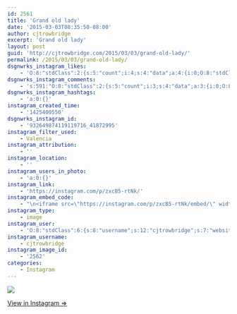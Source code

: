 ```yaml
---
id: 2561
title: 'Grand old lady'
date: '2015-03-03T08:35:50-08:00'
author: cjtrowbridge
excerpt: 'Grand old lady'
layout: post
guid: 'http://cjtrowbridge.com/2015/03/03/grand-old-lady/'
permalink: /2015/03/03/grand-old-lady/
dsgnwrks_instagram_likes:
    - 'O:8:"stdClass":2:{s:5:"count";i:4;s:4:"data";a:4:{i:0;O:8:"stdClass":4:{s:8:"username";s:6:"ghad33";s:15:"profile_picture";s:107:"https://igcdn-photos-a-a.akamaihd.net/hphotos-ak-xpf1/t51.2885-19/10576091_669178409832592_2138411807_a.jpg";s:2:"id";s:9:"245509025";s:9:"full_name";s:17:"Dustin Gerhardson";}i:1;O:8:"stdClass":4:{s:8:"username";s:9:"aquamatey";s:15:"profile_picture";s:107:"https://igcdn-photos-b-a.akamaihd.net/hphotos-ak-xpa1/t51.2885-19/1168924_1545277322374505_1429730127_a.jpg";s:2:"id";s:9:"178804699";s:9:"full_name";s:11:"Andrew Mote";}i:2;O:8:"stdClass":4:{s:8:"username";s:9:"nazghoul_";s:15:"profile_picture";s:105:"https://igcdn-photos-d-a.akamaihd.net/hphotos-ak-frc/t51.2885-19/10543542_838637796174611_151210582_a.jpg";s:2:"id";s:8:"19523293";s:9:"full_name";s:12:"Jake Cabrera";}i:3;O:8:"stdClass":4:{s:8:"username";s:5:"jepoy";s:15:"profile_picture";s:82:"https://instagramimages-a.akamaihd.net/profiles/profile_597959_75sq_1377351457.jpg";s:2:"id";s:6:"597959";s:9:"full_name";s:12:"Jeff Hammond";}}}'
dsgnwrks_instagram_comments:
    - 's:591:"O:8:"stdClass":2:{s:5:"count";i:3;s:4:"data";a:3:{i:0;O:8:"stdClass":4:{s:12:"created_time";s:10:"1425400630";s:4:"text";s:44:"I did half that in the last three years. Lol";s:4:"from";O:8:"stdClass":4:{s:8:"username";s:12:"cjtrowbridge";s:15:"profile_picture";s:103:"https://igcdn-photos-f-a.akamaihd.net/hphotos-ak-xpa1/t51.2885-19/925559_452430704897917_67836701_a.jpg";s:2:"id";s:8:"41872995";s:9:"full_name";s:13:"CJ Trowbridge";}s:2:"id";s:18:"932650543899136559";}i:1;O:8:"stdClass":4:{s:12:"created_time";s:10:"1425405760";s:4:"text";s:48:"Happy 200,000th! How''re you gonna celebrate ";'
dsgnwrks_instagram_hashtags:
    - 'a:0:{}'
instagram_created_time:
    - '1425400550'
dsgnwrks_instagram_id:
    - '932649874119119716_41872995'
instagram_filter_used:
    - Valencia
instagram_attribution:
    - ''
instagram_location:
    - ''
instagram_users_in_photo:
    - 'a:0:{}'
instagram_link:
    - 'https://instagram.com/p/zxcB5-rtNk/'
instagram_embed_code:
    - "\n<iframe src=\"https://instagram.com/p/zxcB5-rtNk/embed/\" width=\"612\" height=\"710\" frameborder=\"0\" scrolling=\"no\" allowtransparency=\"true\"></iframe>\n"
instagram_type:
    - image
instagram_user:
    - 'O:8:"stdClass":6:{s:8:"username";s:12:"cjtrowbridge";s:7:"website";s:0:"";s:15:"profile_picture";s:103:"https://igcdn-photos-f-a.akamaihd.net/hphotos-ak-xpa1/t51.2885-19/925559_452430704897917_67836701_a.jpg";s:9:"full_name";s:13:"CJ Trowbridge";s:3:"bio";s:0:"";s:2:"id";s:8:"41872995";}'
instagram_username:
    - cjtrowbridge
instagram_image_id:
    - '2562'
categories:
    - Instagram
---
```


[![](http://blog.cjtrowbridge.com/wp-content/uploads/2015/03/10724248_806891202719193_1412348728_n.jpg)](https://instagram.com/p/zxcB5-rtNk/)

[View in Instagram ⇒](https://instagram.com/p/zxcB5-rtNk/)